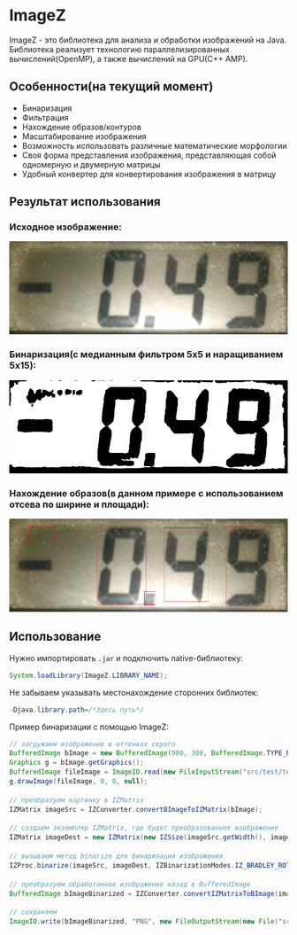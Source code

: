 # ImageZ

ImageZ - это библиотека для анализа и обработки изображений на Java. Библиотека реализует технологию параллелизированных вычислений(OpenMP), а также вычислений на GPU(С++ AMP).

## Особенности(на текущий момент)
- Бинаризация
- Фильтрация
- Нахождение образов/контуров
- Масштабирование изображения
- Возможность использовать различные математические морфологии
- Своя форма представления изображения, представляющая собой одномерную и двумерную матрицы
- Удобный конвертер для конвертирования изображения в матрицу

## Результат использования
### Исходное изображение:
![source](examples/6.png)
### Бинаризация(с медианным фильтром 5х5 и наращиванием 5х15):
![binarized](examples/9_.png)
### Нахождение образов(в данном примере с использованием отсева по ширине и площади):
![find_images](examples/10_.png)

## Использование
Нужно импортировать ```.jar``` и подключить native-библиотеку:
```java
System.loadLibrary(ImageZ.LIBRARY_NAME);
```
Не забываем указывать местонахождение сторонних библиотек:
```java
-Djava.library.path=/*Здесь путь*/
```
Пример бинаризации с помощью ImageZ:
```java
// загружаем изображение в оттенках серого
BufferedImage bImage = new BufferedImage(900, 300, BufferedImage.TYPE_BYTE_GRAY);
Graphics g = bImage.getGraphics();
BufferedImage fileImage = ImageIO.read(new FileInputStream("src/test/test.png"));
g.drawImage(fileImage, 0, 0, null);

// преобразуем картинку в IZMatrix
IZMatrix imageSrc = IZConverter.convertBImageToIZMatrix(bImage);

// создаем экземпляр IZMatrix, где будет преобразованное изображение
IZMatrix imageDest = new IZMatrix(new IZSize(imageSrc.getWidth(), imageSrc.getHeight()));

// вызываем метод binarize для бинаризации изображения
IZProc.binarize(imageSrc, imageDest, IZBinarizationModes.IZ_BRADLEY_ROT, 10, 0.05, 0, 0);

// преобразуем обработанное изображение назад в BufferedImage
BufferedImage bImageBinarized = IZConverter.convertIZMatrixToBImage(imageDest);

// сохраняем 
ImageIO.write(bImageBinarized, "PNG", new FileOutputStream(new File("src/test/test1.png")));
```
